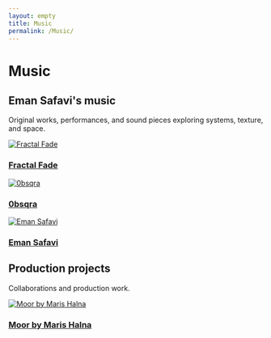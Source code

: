 ```yaml
---
layout: empty
title: Music
permalink: /Music/
---
```


# Music

<section class="container">
  <h2>Eman Safavi's music</h2>
  <p class="project-desc">Original works, performances, and sound pieces exploring systems, texture, and space.</p>
</section>

<section class="container projects-grid music-cards">
  <a href="{{ '/projects/Fractal_Fade/' | relative_url }}" class="project-card">
    <img src="{{ '/assets/images/fractal_fade_banner.jpeg' | relative_url }}" alt="Fractal Fade">
    <h3>Fractal Fade</h3>
  </a>

  <a href="{{ '/Music/0bsqra/' | relative_url }}" class="project-card">
    <img src="{{ '/assets/images/0bsqra/0bsqra_typography.jpeg' | relative_url }}" alt="0bsqra">
    <h3>0bsqra</h3>
  </a>

  <a href="{{ '/Music/Eman_Safavi/' | relative_url }}" class="project-card">
    <img src="{{ '/assets/images/Personal_Sound_Space.jpg' | relative_url }}" alt="Eman Safavi">
    <h3>Eman Safavi</h3>
  </a>
</section>

<section class="container">
  <h2>Production projects</h2>
  <p class="project-desc">Collaborations and production work.</p>
</section>

<section class="container projects-grid music-cards">
  <a href="{{ '/projects/Moor_by_Maris_Halna/' | relative_url }}" class="project-card">
    <img src="{{ '/assets/images/Moor by Maris Halna.jpg' | relative_url }}" alt="Moor by Maris Halna">
    <h3>Moor by Maris Halna</h3>
  </a>
</section>


